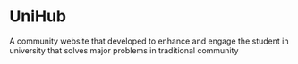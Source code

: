 # UniHub
A community website that developed to enhance and engage the student in university that solves major problems in traditional community
